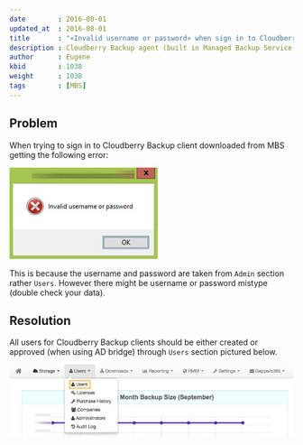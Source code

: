 ```yaml
---
date        : 2016-08-01
updated_at  : 2016-08-01
title       : "«Invalid username or password» when sign in to Cloudberry Backup client received from service provider?"
description : Cloudberry Backup agent (built in Managed Backup Service portal) requires valid user account, not admin account
author      : Eugene
kbid        : 1038
weight      : 1038
tags        : [MBS]
---
```

## Problem

When trying to sign in to Cloudberry Backup client downloaded from MBS getting the following error:

![Cloudberry Backup - invalid username or password](/images/mbs-invalid-username.jpg)

This is because the username and password are taken from <code class="language-json">Admin</code> section rather <code class="language-json">Users</code>. However there might be username or password mistype (double check your data).

## Resolution

All users for Cloudberry Backup clients should be either created or approved (when using AD bridge) through <code class="language-json">Users</code> section pictured below.

![Cloudberry Managed Backup Service - Users](/images/cloudberrylab-mbs-users.jpg)
